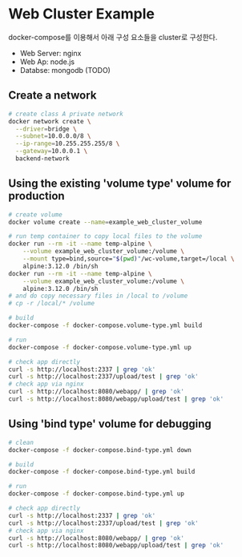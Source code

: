 # Web Cluster Example

docker-compose를 이용해서 아래 구성 요소들을 cluster로 구성한다.

- Web Server: nginx
- Web Ap: node.js
- Databse: mongodb (TODO)

## Create a network

```sh
# create class A private network
docker network create \
  --driver=bridge \
  --subnet=10.0.0.0/8 \
  --ip-range=10.255.255.255/8 \
  --gateway=10.0.0.1 \
  backend-network
```

## Using the existing 'volume type' volume for production

```sh
# create volume
docker volume create --name=example_web_cluster_volume

# run temp container to copy local files to the volume
docker run --rm -it --name temp-alpine \
    --volume example_web_cluster_volume:/volume \
    --mount type=bind,source="$(pwd)"/wc-volume,target=/local \
    alpine:3.12.0 /bin/sh
docker run --rm -it --name temp-alpine \
    --volume example_web_cluster_volume:/volume \
    alpine:3.12.0 /bin/sh
# and do copy necessary files in /local to /volume
# cp -r /local/* /volume

# build
docker-compose -f docker-compose.volume-type.yml build

# run
docker-compose -f docker-compose.volume-type.yml up

# check app directly
curl -s http://localhost:2337 | grep 'ok'
curl -s http://localhost:2337/upload/test | grep 'ok'
# check app via nginx
curl -s http://localhost:8080/webapp/ | grep 'ok'
curl -s http://localhost:8080/webapp/upload/test | grep 'ok'

```

## Using 'bind type' volume for debugging

```sh
# clean
docker-compose -f docker-compose.bind-type.yml down

# build
docker-compose -f docker-compose.bind-type.yml build

# run
docker-compose -f docker-compose.bind-type.yml up

# check app directly
curl -s http://localhost:2337 | grep 'ok'
curl -s http://localhost:2337/upload/test | grep 'ok'
# check app via nginx
curl -s http://localhost:8080/webapp/ | grep 'ok'
curl -s http://localhost:8080/webapp/upload/test | grep 'ok'

```
